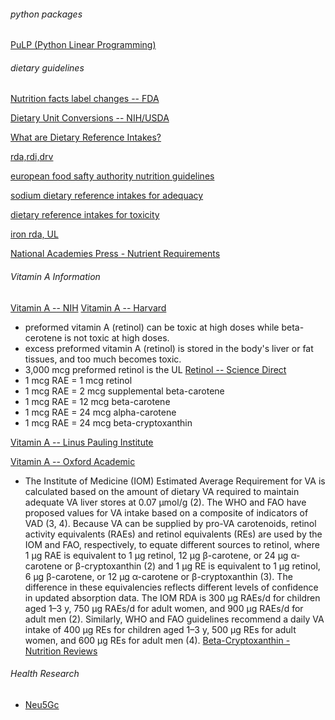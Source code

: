 ###### python packages
[PuLP (Python Linear Programming)](https://coin-or.github.io/pulp/)

###### dietary guidelines
[Nutrition facts label changes -- FDA](https://www.fda.gov/food/food-labeling-nutrition/changes-nutrition-facts-label)

[Dietary Unit Conversions -- NIH/USDA](https://dsid.od.nih.gov/Conversions.php)

[What are Dietary Reference Intakes?](https://www.ncbi.nlm.nih.gov/books/NBK45182/)

[rda,rdi,drv](https://library.med.utah.edu/NetBiochem/nutrition/lect2/1_2.html)

[european food safty authority nutrition guidelines](https://multimedia.efsa.europa.eu/drvs/index.htm)

[sodium dietary reference intakes for adequacy](https://nap.nationalacademies.org/read/25353/chapter/13#233)

[dietary reference intakes for toxicity](https://nap.nationalacademies.org/read/25353/chapter/14#247)

[iron rda, UL](https://nap.nationalacademies.org/read/11537/chapter/37)

[National Academies Press - Nutrient Requirements](https://nap.nationalacademies.org/read/11537/chapter/39)

###### Vitamin A Information
[Vitamin A -- NIH](https://ods.od.nih.gov/factsheets/VitaminA-HealthProfessional/)
[Vitamin A -- Harvard](https://www.hsph.harvard.edu/nutritionsource/vitamin-a/)
* preformed vitamin A (retinol) can be toxic at high doses while beta-cerotene is not toxic at high doses.  
* excess preformed vitamin A (retinol) is stored in the body's liver or fat tissues, and too much becomes toxic.
* 3,000 mcg preformed retinol is the UL
[Retinol -- Science Direct](https://www.sciencedirect.com/topics/agricultural-and-biological-sciences/retinol)
* 1 mcg RAE = 1 mcg retinol
* 1 mcg RAE = 2 mcg supplemental beta-carotene
* 1 mcg RAE = 12 mcg beta-carotene
* 1 mcg RAE = 24 mcg alpha-carotene
* 1 mcg RAE = 24 mcg beta-cryptoxanthin

[Vitamin A -- Linus Pauling Institute](https://lpi.oregonstate.edu/mic/vitamins/vitamin-A)

[Vitamin A -- Oxford Academic](https://academic.oup.com/advances/article/8/6/992/4772180)
* The Institute of Medicine (IOM) Estimated Average Requirement for VA is calculated based on the amount of dietary VA required to maintain adequate VA liver stores at 0.07 μmol/g (2). The WHO and FAO have proposed values for VA intake based on a composite of indicators of VAD (3, 4). Because VA can be supplied by pro-VA carotenoids, retinol activity equivalents (RAEs) and retinol equivalents (REs) are used by the IOM and FAO, respectively, to equate different sources to retinol, where 1 μg RAE is equivalent to 1 μg retinol, 12 μg β-carotene, or 24 μg α-carotene or β-cryptoxanthin (2) and 1 μg RE is equivalent to 1 μg retinol, 6 μg β-carotene, or 12 μg α-carotene or β-cryptoxanthin (3). The difference in these equivalencies reflects different levels of confidence in updated absorption data. The IOM RDA is 300 μg RAEs/d for children aged 1–3 y, 750 μg RAEs/d for adult women, and 900 μg RAEs/d for adult men (2). Similarly, WHO and FAO guidelines recommend a daily VA intake of 400 μg REs for children aged 1–3 y, 500 μg REs for adult women, and 600 μg REs for adult men (4).
[Beta-Cryptoxanthin - Nutrition Reviews](https://www.ncbi.nlm.nih.gov/pmc/articles/PMC4892306/)

###### Health Research
* [Neu5Gc](https://www.ncbi.nlm.nih.gov/pmc/articles/PMC4299224/)
